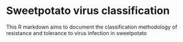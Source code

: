 # Sweetpotato virus classification

This R markdown aims to document the classification methodology of resistance and tolerance to virus infection in sweetpotato
